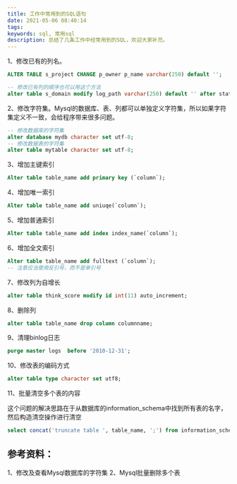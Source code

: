 ```yaml
---
title: 工作中常用到的SQL语句
date: 2021-05-06 08:40:14
tags:
keywords: sql, 常用sql
description: 总结了几条工作中经常用到的SQL，欢迎大家补充。
---
```


1、修改已有的列名。
```sql
ALTER TABLE s_project CHANGE p_owner p_name varchar(250) default '';

-- 修改已有列的顺序也可以用这个方法
alter table s_domain modify log_path varchar(250) default '' after status;
```

2、修改字符集。Mysql的数据库、表、列都可以单独定义字符集，所以如果字符集定义不一致，会给程序带来很多问题。
```sql
-- 修改数据库的字符集 
alter database mydb character set utf-8;
-- 修改数据表的字符集 
alter table mytable character set utf-8;
```

3、增加主键索引

```sql
Alter table table_name add primary key (`column`);
```

4、增加唯一索引

```sql
Alter table table_name add uniuqe(`column`);
```

5、增加普通索引

```sql
Alter table table_name add index index_name(`column`);
```

6、增加全文索引
```sql
Alter table table_name add fulltext (`column`);
-- 注意应当使用反引号，而不是单引号
```

7、修改列为自增长
```sql
alter table think_score modify id int(11) auto_increment;
```

8、删除列

```sql
alter table table_name drop column columnname;
```

9、清理binlog日志
```sql
purge master logs  before '2010-12-31';
```

10、修改表的编码方式
```sql
alter table type character set utf8;
```

11、批量清空多个表的内容

这个问题的解决思路在于从数据库的information_schema中找到所有表的名字，然后构造清空操作进行清空
```sql
select concat('truncate table ', table_name, ';') from information_schema.tables where table_schema='Database name';
```

## 参考资料：
1、修改及查看Mysql数据库的字符集
2、Mysql批量删除多个表